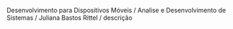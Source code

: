 Desenvolvimento para Dispositivos Móveis / Analise e Desenvolvimento de Sistemas / Juliana Bastos Rittel / descrição

